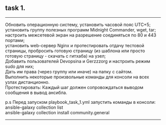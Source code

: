 ## task 1.  
---  
Обновить операционную систему, установить часовой пояс UTC+5;  
установить группу полезных программ Midnight Commander, wget, tar;  
настроить межсетевой экран на разрешение соединяться по 80 и 443 портами;  
установить web-сервер Nginx и протестировать отдачу тестовой страницы, пробросить готовую страницу (из шаблона или просто готовую страницу - скачать с гитхаба) на узел;  
Добавить пользователей Devopsina и Gerzzzorg и настроить режим sudo для них;  
Дать им права (через группу или иначе) на папку с сайтом.  
Выполнить некоторые произвольные команды для консоли на всех узлах дистанционно.  
Протестировать: Каждый шаг должен сопровождаться выводом сообщения в вывод ансибла.  

p.s Перед запуском playbook_task_1.yml запустить команды в консоли:  
ansible-galaxy collection list  
ansible-galaxy collection install community.general  
  
---
